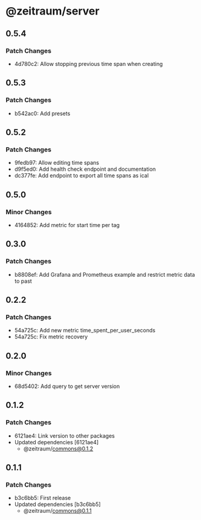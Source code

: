 # @zeitraum/server

## 0.5.4

### Patch Changes

- 4d780c2: Allow stopping previous time span when creating

## 0.5.3

### Patch Changes

- b542ac0: Add presets

## 0.5.2

### Patch Changes

- 9fedb97: Allow editing time spans
- d9f5ed0: Add health check endpoint and documentation
- dc377fe: Add endpoint to export all time spans as ical

## 0.5.0

### Minor Changes

- 4164852: Add metric for start time per tag

## 0.3.0

### Patch Changes

- b8808ef: Add Grafana and Prometheus example and restrict metric data to past

## 0.2.2

### Patch Changes

- 54a725c: Add new metric time_spent_per_user_seconds
- 54a725c: Fix metric recovery

## 0.2.0

### Minor Changes

- 68d5402: Add query to get server version

## 0.1.2

### Patch Changes

- 6121ae4: Link version to other packages
- Updated dependencies [6121ae4]
  - @zeitraum/commons@0.1.2

## 0.1.1

### Patch Changes

- b3c6bb5: First release
- Updated dependencies [b3c6bb5]
  - @zeitraum/commons@0.1.1
